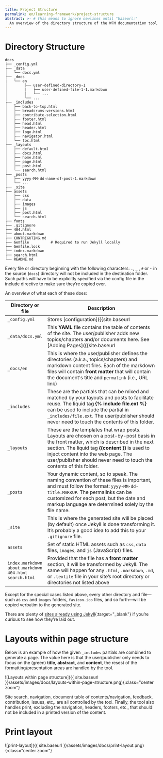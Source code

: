 ```yaml
---
title: Project Structure
permalink: en/learning-framework/project-structure
abstract: >- # this means to ignore newlines until "baseurl:"
  An overview of the directory structure of the WFM documentation tool.
---
```


# Directory Structure

```
docs
├── _config.yml
├── _data
│   └── docs.yml
├── _docs
|   └── en
│        ├── user-defined-directory-1
│        |   ├── user-defined-file-1-1.markdown
│        |   └── ...
│        └── ...
├── _includes
│   ├── back-to-top.html
│   ├── breadcrums-versions.html
│   ├── contribute-selection.html
│   ├── footer.html
│   ├── head.html
│   ├── header.html
│   ├── logo.html
│   ├── navigator.html
│   └── toc.html
├── _layouts
│   ├── default.html
│   ├── docs.html
│   ├── home.html
│   ├── page.html
│   ├── post.html
│   └── search.html
├── _posts
│   ├── yyyy-MM-dd-name-of-post-1.markdown
│   └── ...
├── _site
├── assets
│   ├── css
│   ├── data
│   ├── images
│   ├── js
│   ├── post.html
│   └── search.html
├── fonts
├── .gitignore
├── 404.html
├── about.markdown
├── CONTRIGUTING.md
├── Gemfile          # Required to run Jekyll locally
├── Gemfile.lock
├── index.markdown
├── search.html
└── README.md 
```

Every file or directory beginning with the following characters: `.`, `_` , `#` or `~` in the source (`docs`) directory will not be included in the destination folder. Such paths will have to be explicitly specified via the config file in the include directive to make sure they’re copied over.

An overview of what each of these does:

| Directory or file | Description |
|-------------------|-------------|
| `_config.yml`     | Stores [configuration]({{site.baseurl | append: "/en/quickstart/initial-setup"}}) data.<br/> This  **YAML** file specifies various settings controlling how Jekyll generates the site. |
| `_data/docs.yml` | This **YAML** file contains the table of contents of the site. The user/publisher adds new topics/chapters and/or documents here. See [Adding Pages]({{site.baseurl | append: "/en/quickstart/adding-pages"}}) |
| `_docs/en` | This is where the user/publisher defines the directories (a.k.a., topics/chapters) and markdown content files.  Each of the markdown files will contain **front matter** that will contain the document's title and `permalink` (i.e., URL link) |
| `_includes` | These are the partials that can be mixed and matched by your layouts and posts to facilitate reuse. The liquid tag **&#123;% include file.ext %&#125;** can be used to include the partial in `_includes/file.ext`. The user/publisher should never need to touch the contents of this folder. | 
| `_layouts` | These are the templates that wrap posts. Layouts are chosen on a post-by-post basis in the front matter, which is described in the next section. The liquid tag **&#123;&#123;content &#125;&#125;** is used to inject content into the web page. The user/publisher should never need to touch the contents of this folder. |
| `_posts` | Your dynamic content, so to speak. The naming convention of these files is important, and must follow the format: `yyyy-MM-dd-title.MARKUP`. The permalinks can be customized for each post, but the date and markup language are determined solely by the file name.  |
| `_site` | This is where the generated site will be placed (by default) once Jekyll is done transforming it. It’s probably a good idea to add this to your `.gitignore` file. |
| `assets` | Set of static HTML assets such as `css`, `data` files, `images`, and `js` (JavaScript) files. |
| `index.markdown` <br/> `about.markdown` <br/> `404.html` <br/> `search.html` | Provided that the file has a **front matter** section, it will be transformed by Jekyll. The same will happen for any `.html`, `.markdown`, `.md`, or `.textile` file in your site’s root directory or directories not listed above |

Except for the special cases listed above, every other directory and file—such as `css` and `images` folders, `favicon.ico` files, and so forth—will be copied verbatim to the generated site. 

There are plenty of [sites already using Jekyll](https://jekyllrb.com/showcase/){:target="_blank"} if you’re curious to see how they’re laid out.
 

# Layouts within page structure

Below is an example of how the given `_includes` partials are combined to generate a page. The value here is that the user/publisher only needs to focus on the (green) **title**, **abstract**, and **content**, the resest of the formatting/presentation areas are handled by the tool. 

![Layouts within page structure]({{ site.baseurl }}/assets/images/docs/layouts-within-page-structure.png){:class="center zoom"}

Site search, navigation, document table of contents/navigation, feedback, contribution, issues, etc,. are all controlled by the tool.  Finally, the tool also handles print, excluding the navigation, headers, footers, etc., that should not be included in a printed version of the content. 

# Print layout

![print-layout]({{ site.baseurl }}/assets/images/docs/print-layout.png){:class="center zoom"}
